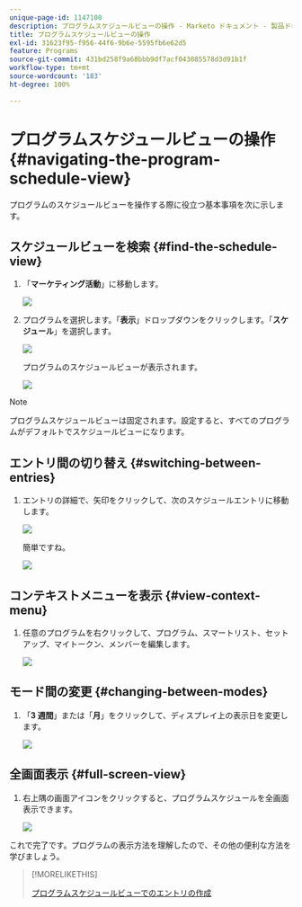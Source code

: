 ```yaml
---
unique-page-id: 1147100
description: プログラムスケジュールビューの操作 - Marketo ドキュメント - 製品ドキュメント
title: プログラムスケジュールビューの操作
exl-id: 31623f95-f956-44f6-9b6e-5595fb6e62d5
feature: Programs
source-git-commit: 431bd258f9a68bbb9df7acf043085578d3d91b1f
workflow-type: tm+mt
source-wordcount: '183'
ht-degree: 100%

---
```


# プログラムスケジュールビューの操作 {#navigating-the-program-schedule-view}

プログラムのスケジュールビューを操作する際に役立つ基本事項を次に示します。

## スケジュールビューを検索 {#find-the-schedule-view}

1. 「**マーケティング活動**」に移動します。

   ![](assets/login-marketing-activities.png)

1. プログラムを選択します。「**表示**」ドロップダウンをクリックします。「**スケジュール**」を選択します。

   ![](assets/image2014-9-17-11-3a38-3a3.png)

   プログラムのスケジュールビューが表示されます。

   ![](assets/image2014-9-17-11-3a38-3a14.png)

>[!NOTE]
>
>プログラムスケジュールビューは固定されます。設定すると、すべてのプログラムがデフォルトでスケジュールビューになります。

## エントリ間の切り替え {#switching-between-entries}

1. エントリの詳細で、矢印をクリックして、次のスケジュールエントリに移動します。

   ![](assets/image2014-9-17-11-3a38-3a54.png)

   簡単ですね。

   ![](assets/image2014-9-17-11-3a39-3a10.png)

## コンテキストメニューを表示 {#view-context-menu}

1. 任意のプログラムを右クリックして、プログラム、スマートリスト、セットアップ、マイトークン、メンバーを編集します。

   ![](assets/image2014-9-17-11-3a39-3a59.png)

## モード間の変更 {#changing-between-modes}

1. 「**3 週間**」または「**月**」をクリックして、ディスプレイ上の表示日を変更します。

   ![](assets/image2014-9-17-11-3a40-3a19.png)

## 全画面表示 {#full-screen-view}

1. 右上隅の画面アイコンをクリックすると、プログラムスケジュールを全画面表示できます。

   ![](assets/image2014-9-17-11-3a40-3a45.png)

これで完了です。プログラムの表示方法を理解したので、その他の便利な方法を学びましょう。

>[!MORELIKETHIS]
>
>[プログラムスケジュールビューでのエントリの作成](/help/marketo/product-docs/core-marketo-concepts/programs/program-schedule-view/creating-an-entry-in-the-program-schedule-view.md)

